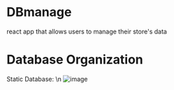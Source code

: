 # DBmanage
react app that allows users to manage their store's data

# Database Organization

Static Database: \n
![image](https://github.com/ACCISA/DBmanage/assets/39713625/772a3384-419f-4a89-a4d8-9d8bf78941ba)
